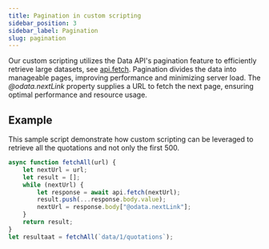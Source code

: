 ```yaml
---
title: Pagination in custom scripting
sidebar_position: 3
sidebar_label: Pagination
slug: pagination
---
```


Our custom scripting utilizes the Data API's pagination feature to efficiently retrieve large datasets, see [api.fetch](global-variables.md#apifetch). Pagination divides the data into manageable pages, improving performance and minimizing server load. The *@odata.nextLink* property supplies a URL to fetch the next page, ensuring optimal performance and resource usage.

## Example
This sample script demonstrate how custom scripting can be leveraged to retrieve all the quotations and not only the first 500. 

``` js
async function fetchAll(url) {
    let nextUrl = url;
    let result = [];
    while (nextUrl) {
        let response = await api.fetch(nextUrl);
        result.push(...response.body.value);
        nextUrl = response.body["@odata.nextLink"];
    }
    return result;
}
let resultaat = fetchAll(`data/1/quotations`);
```